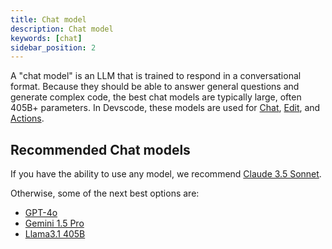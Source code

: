```yaml
---
title: Chat model
description: Chat model
keywords: [chat]
sidebar_position: 2
---
```


A "chat model" is an LLM that is trained to respond in a conversational format. Because they should be able to answer general questions and generate complex code, the best chat models are typically large, often 405B+ parameters. In Devscode, these models are used for [Chat](../../chat/how-to-use-it.md), [Edit](../../edit/how-to-use-it.md), and [Actions](../../actions/how-to-use-it.md).

## Recommended Chat models

If you have the ability to use any model, we recommend [Claude 3.5 Sonnet](../model-providers/top-level/anthropic.md).

Otherwise, some of the next best options are:

- [GPT-4o](../model-providers/top-level/openai.md)
- [Gemini 1.5 Pro](../model-providers/top-level/gemini.md)
- [Llama3.1 405B](../tutorials/llama3.1.md)
